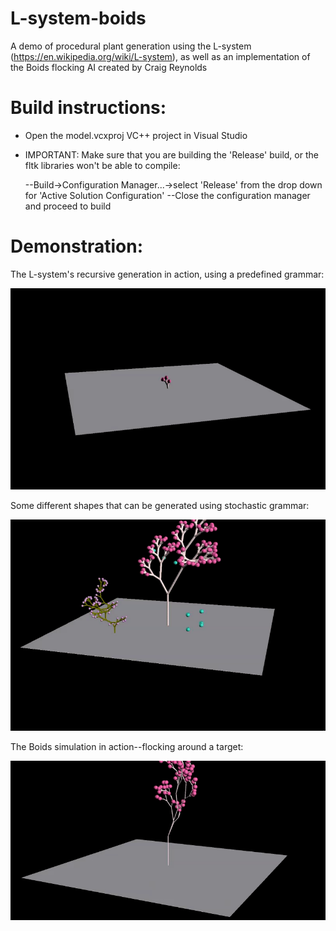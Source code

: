 # L-system-boids
A demo of procedural plant generation using the L-system (https://en.wikipedia.org/wiki/L-system), as well 
as an implementation of the Boids flocking AI created by Craig Reynolds 

# Build instructions:

- Open the model.vcxproj VC++ project in Visual Studio

- IMPORTANT: Make sure that you are building the 'Release' build, or the fltk libraries won't be able to compile:

   --Build->Configuration Manager...->select 'Release' from the drop down for 'Active Solution Configuration'
   --Close the configuration manager and proceed to build
  
# Demonstration:
  
The L-system's recursive generation in action, using a predefined grammar:
   
![alt text](screenshots/L-System.gif "L-System")

Some different shapes that can be generated using stochastic grammar:

![alt text](screenshots/L-System-alternate-grammar-w-boids.gif "Stochastic L-System")

The Boids simulation in action--flocking around a target:

![alt text](screenshots/L-System-stoch.gif "Boids demo")

   